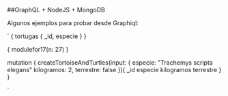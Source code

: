 ##GraphQL + NodeJS + MongoDB

Algunos ejemplos para probar desde Graphiql:

`
{
  tortugas {
  	_id,
  	especie
	}
}

{
  modulefor17(n: 27)
}

mutation {
    createTortoiseAndTurtles(input: {
        especie: "Trachemys scripta elegans"
        kilogramos: 2,
        terrestre: false
    }){
            _id
        especie
        kilogramos
        terrestre
    }
}

`